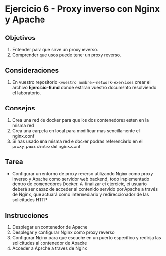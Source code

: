 # Ejercicio 6 - Proxy inverso con Nginx y Apache
## Objetivos
1. Entender para que sirve un proxy reverso.
2. Comprender que usos puede tener un proxy reverso.

## Consideraciones
 1. En vuestro repositorio `<vuestro nombre>-network-exercises` crear el archivo **Ejercicio-6.md** donde estaran vuestro documento resolviendo el laboratorio.

## Consejos
1. Crea una red de docker para que los dos contenedores esten en la misma red
2. Crea una carpeta en local para modificar mas sencillamente el nginx.conf
3. Si has usado una misma red e docker podras referenciarlo en el proxy_pass dentro del nginx.conf

## Tarea
- Configurar un entorno de proxy reverso utilizando Nginx como proxy inverso y Apache como servidor web backend, todo implementado dentro de contenedores Docker. Al finalizar el ejercicio, el usuario deberá ser capaz de acceder al contenido servido por Apache a través de Nginx, que actuará como intermediario y redireccionador de las solicitudes HTTP

## Instrucciones
1. Desplegar un contenedor de Apache
2. Desplegar y configurar Nginx como proxy reverso
3. Configurar Nginx para que escuche en un puerto específico y redirija las solicitudes al contenedor de Apache
4. Acceder a Apache a traves de Nginx

